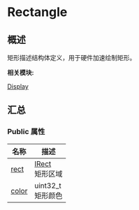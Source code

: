 # Rectangle


## 概述

矩形描述结构体定义，用于硬件加速绘制矩形。

**相关模块:**

[Display](_display.md)


## 汇总


### Public 属性

  | 名称 | 描述 | 
| -------- | -------- |
| [rect](_display.md#rect-13) | [IRect](_i_rect.md)<br/>矩形区域 | 
| [color](_display.md#color-35) | uint32_t<br/>矩形颜色 | 
